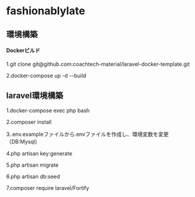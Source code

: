 # fashionablylate
## 環境構築
#### Dockerビルド
<p>1.git clone git@github.com:coachtech-material/laravel-docker-template.git</p>
<p>2.docker-compose up -d --build</p>
<h2>laravel環境構築</h2>
<p>1.docker-compose exec php bash</p>
<p>2.composer install</p>
<p>3..env.exampleファイルから.envファイルを作成し、環境変数を変更（DB:Mysql)</p>
<p>4.php artisan key:generate</p>
<p>5.php artisan migrate</p>
<p>6.php artisan db:seed</p>
<p>7.composer require laravel/Fortify</p>

